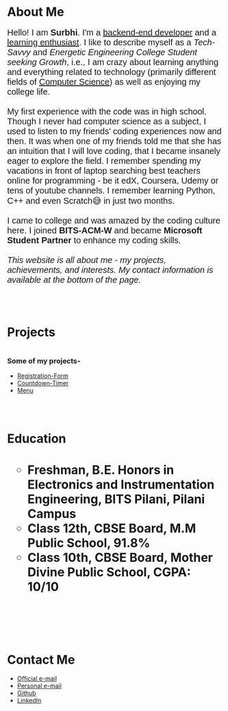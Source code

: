 <head>
  <script src="http://mynameismatthieu.com/WOW/dist/wow.min.js"></script>
  <link rel="stylesheet" href="animate.css" type="text/css">
  <link rel="stylesheet" href="style.css" type="text/css">
  <script>
new WOW().init();
</script>
</head>
<body>
  <marquee scrollamount="10"
direction="up"
behavior="scroll">
  <img src="https://previews.123rf.com/images/afe207/afe2071308/afe207130800207/21759585-pink-balloon-ribbon.jpg" style="position:absolute; TOP:535px; LEFT:170px;width:150px;height:160px;"/>
</marquee>
  <img class = "marquee";src="https://c8.alamy.com/comp/HNKWGA/deep-pink-balloon-with-ribbon-flying-on-isolated-on-white-background-HNKWGA.jpg" >
  <h1 class = "wow animated pulse slower" id ="borderimg">About Me</h1>

   <p style = "font-size: 20px; font-family: helvetica;">Hello! I am <strong>Surbhi</strong>. I'm a <u>backend-end developer</u> and a <u>learning enthusiast</u>. I like to describe myself as a <i>Tech-Savvy</i> and <i>Energetic Engineering College Student seeking Growth</i>, i.e., I am crazy about learning anything and everything related to technology (primarily different fields of <u>Computer Science</u>) as well as enjoying my college life.
<br><br>
My first experience with the code was in high school. Though I never had computer science as a subject, I used to listen to my friends' coding experiences now and then. It was when one of my friends told me that she has an intuition that I will love coding, that I became insanely eager to explore the field. I remember spending my vacations in front of laptop searching best teachers online for programming - be it edX, Coursera, Udemy or tens of youtube channels. I remember learning Python, C++ and even Scratch😅 in just two months.
<br><br>
  I came to college and was amazed by the coding culture here.  I joined <strong>BITS-ACM-W</strong> and became <strong>Microsoft Student Partner</strong> to enhance my coding skills.
<br><br>
<i>This website is all about me - my projects, achievements, and interests. My contact information is available at the bottom of the page.</i></p>
<br><br>
  <h1 class = "wow animated pulse slower" id ="borderimg">Projects<h1>
  <h3>Some of my projects-</h3>
    <ul>
      <li>
        <a href="https://github.com/surbhigoel191/Registration-Form">Registration-Form</a>
      </li>
    <li>
        <a href="https://github.com/surbhigoel191/Countdown-Timer">Countdown-Timer</a>
      </li>
   <li>
        <a href="https://github.com/surbhigoel191/menu">Menu</a>
      </li>
  </ul>
  <br><br>
  <h1 class = "wow animated pulse slower" id ="borderimg">Education<h1>
     <p><ul type = "circle">
         <li>Freshman, B.E. Honors in Electronics and Instrumentation Engineering, BITS Pilani, Pilani Campus</li>
       <li>Class 12th, CBSE Board, M.M Public School, 91.8%</li>
       <li>Class 10th, CBSE Board, Mother Divine Public School, CGPA: 10/10</li>
    </ul></p>
    <br><br>
    <h1 class = "wow animated pulse slower" id ="borderimg">Contact Me</h1>
  <p><ul>
   <li>
      <a href="f20180424@pilani.bits-pilani.ac.in">Official e-mail</a>
   </li>
   <li>
      <a href="surbhigoel219@gmail.com">Personal e-mail</a>
   </li>
   <li>
      <a href="https://github.com/surbhigoel191">Github</a>
   </li>
   <li>
      <a href="https://linkedin.com/in/surbhi-goel-194846177/">LinkedIn</a>
   </li>
    </ul></p>

</body>
